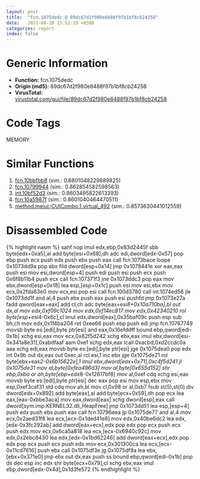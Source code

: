 ```yaml
---
layout: post
title:  "fcn.1075dedc @ 89dc67d2f980e8488f97b1bf8cb24258"
date:   2021-08-30 15:52:19 +0300
categories: report
index: false
---
```


# Generic Information
- **Function:** fcn.1075dedc
- **Origin (md5):** 89dc67d2f980e8488f97b1bf8cb24258
- **VirusTotal:** [virustotal.com/gui/file/89dc67d2f980e8488f97b1bf8cb24258][virustotal_ref]

# Code Tags
<span class="tag" id="MEMORY">MEMORY</span>


# Similar Functions

1. [fcn.10bbfbb8][similar_1_ref] (sim.: 0.8801048229889825)
2. [fcn.10799944][similar_2_ref] (sim.: 0.862854582598563)
3. [int.10bf52d3][similar_3_ref] (sim.: 0.8603495822613393)
4. [fcn.10a5987f][similar_4_ref] (sim.: 0.8601040464470511)
5. [method.meiui꞉꞉CUICombo.1.virtual\_492][similar_5_ref] (sim.: 0.8573630441012559)


# Disassembled Code

{% highlight nasm %}
sahf
nop
imul edx,ebp,0x83d2445f
sbb byte[edx+0xa5],al
add byte[esi+0x68],dh
adc edi,dword[edx-0x57]
pop ebp
push ecx
push edx
push ebx
push eax
call fcn.1073bace
loope 0x1073dd9a
pop ebx
fild dword[esp+0x14]
jmp 0x1078441e
xor eax,eax
push esi
mov esi,dword[esp+4]
push edi
push esi
push ecx
push 0x6f8b11b4
push ecx
call fcn.107371f3
jne 0x1073ddc3
pop eax
mov ebx,dword[esp+0x18]
lea esp,[esp+0x1c]
push esi
mov esi,ebx
mov ecx,0x2fda63e0
mov ecx,esi
pop esi
call fcn.100d3780
call int.1074ed56
jle 0x1073dd1f
and al,4
push ebx
push eax
push esi
pushfd
jmp 0x1073e27a
fadd qword[eax+eax]
add cl,ch
adc byte[eax+esi*8+0x10a710ba],bl
out dx,al
mov edx,0xf09c1024
mov edx,0xf14ec817
mov edx,0x42340210
rol byte[esp+esi*4-0x6c],cl
imul edx,dword[eax],0x35baf09c
push esp
sub bh,ch
mov edx,0x1f4ba204
ret 0xee66
push ebp
push edi
jmp fcn.10767749
movsb byte es:[edi],byte ptr[esi]
and eax,0x16efddff
bound ebp,qword[edi-0x1b]
xchg esi,eax
mov ecx,0x82f5d242
xchg ebx,eax
imul ebx,dword[esi-0x341a8e31],0xabdfaaf
aam 0xe1
xchg edx,eax
lcall 0xacbd,0xd2ccdc0a
aaa
xchg edi,eax
movsb byte es:[edi],byte ptr[esi]
jge 0x1075dea0
pop edx
int 0x9b
out dx,eax
out 0xec,al
rcl esi,1
inc ebx
jge 0x1075de21
rol byte[ebx+eax*2-0x6b15622e],1
imul ebx,dword[eax+0x71],0xc4f5d241
jl 0x1075de31
mov al,byte[0xfea496d3]
mov al,byte[0x655d152]
shr ebp,0xba
or ah,byte[ebp+edx*8-0x12617bf8]
mov al,0xef
cdq
xchg esi,eax
movsb byte es:[edi],byte ptr[esi]
dec eax
pop esi
mov esp,ebx
mov esp,0xef3caf31
std
cdq
mov ah,bl
mov cl,0x98
or al,0xb7
fsub st(5),st(0)
div dword[edx+0x892]
add byte[eax],al
add byte[ecx+0x59],dh
pop ecx
lea eax,[eax-0xbbe3aca]
mov eax,dword[eax]
xchg dword[esp],eax
call dword[sym.imp.KERNEL32.dll_HeapFree]
jmp 0x1073dd51
lea esp,[esp+4]
push edx
push ebx
push eax
call fcn.10796eea
jp 0x1075de77
and al,4
mov ecx,0x2aed31f8
lea ecx,[ecx-0x1ded41e8]
mov edx,0x40be6dc2
lea edx,[edx-0x3fc292ab]
add dword[eax+ecx],edx
pop edx
pop ecx
push ecx
push edx
mov ecx,0x6ca5a818
lea ecx,[ecx-0x6940c92c]
mov edx,0x2ebc8430
lea edx,[edx-0x1bd62246]
add dword[eax+ecx],edx
pop edx
pop ecx
push ecx
push edx
mov ecx,0x301300ca
lea ecx,[ecx-0x11cd7616]
push ebx
call 0x1075df3e
jg 0x1075df9a
lea ebx,[ebx+0x371e0]
jmp ebx
out dx,eax
push ss
bound ebp,qword[edi-0x1b]
pop ds
dec esp
inc edx
shr byte[ecx+0x79],cl
xchg ebx,eax
imul ebp,dword[edx-0x4d],0x1d3fe572
{% endhighlight %}


[similar_1_ref]: /report/fcn.10bbfbb8@89dc67d2f980e8488f97b1bf8cb24258
[similar_2_ref]: /report/fcn.10799944@89dc67d2f980e8488f97b1bf8cb24258
[similar_3_ref]: /report/int.10bf52d3@89dc67d2f980e8488f97b1bf8cb24258
[similar_4_ref]: /report/fcn.10a5987f@89dc67d2f980e8488f97b1bf8cb24258
[similar_5_ref]: /report/method.meiui꞉꞉CUICombo.1.virtual_492@b3771987fba16f4fba07d1109ec72c76
[virustotal_ref]: https://www.virustotal.com/gui/file/89dc67d2f980e8488f97b1bf8cb24258